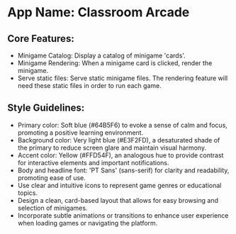 # **App Name**: Classroom Arcade

## Core Features:

- Minigame Catalog: Display a catalog of minigame 'cards'.
- Minigame Rendering: When a minigame card is clicked, render the minigame.
- Serve static files: Serve static minigame files.  The rendering feature will need these static files in order to run each game.

## Style Guidelines:

- Primary color: Soft blue (#64B5F6) to evoke a sense of calm and focus, promoting a positive learning environment.
- Background color: Very light blue (#E3F2FD), a desaturated shade of the primary to reduce screen glare and maintain visual harmony.
- Accent color: Yellow (#FFD54F), an analogous hue to provide contrast for interactive elements and important notifications.
- Body and headline font: 'PT Sans' (sans-serif) for clarity and readability, promoting ease of use.
- Use clear and intuitive icons to represent game genres or educational topics.
- Design a clean, card-based layout that allows for easy browsing and selection of minigames.
- Incorporate subtle animations or transitions to enhance user experience when loading games or navigating the platform.